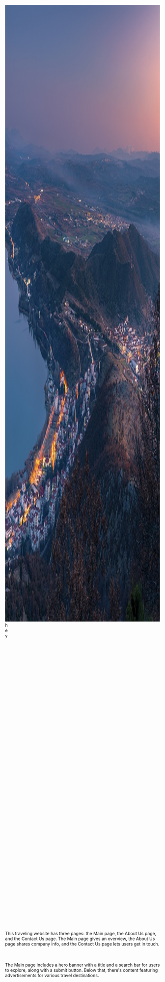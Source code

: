 <img src="./src/img/main-page-her-banner.jpg" style="height: 50vh; width: 100%; background-size: cover;">
<div style="width: 1px; height: 1000px; background-color: white;">hey</div>
This traveling website has three pages: the Main page, the About Us page, and the Contact Us page. The Main page gives an overview, the About Us page shares company info, and the Contact Us page lets users get in touch.
<br><br><br><br>
The Main page includes a hero banner with a title and a search bar for users to explore, along with a submit button. Below that, there's content featuring advertisements for various travel destinations.
